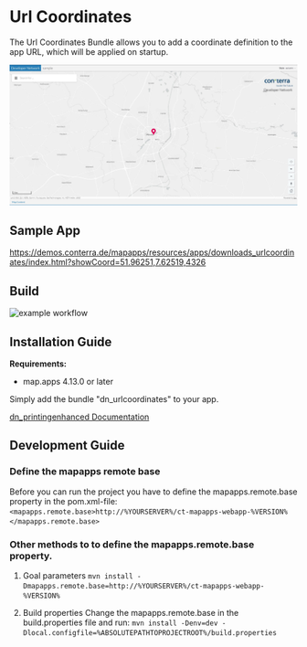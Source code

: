 # Url Coordinates
The Url Coordinates Bundle allows you to add a coordinate definition to the app URL, which will be applied on startup.

![Screenshot App](https://github.com/conterra/mapapps-url-coordinates/blob/main/screenshot.JPG)

## Sample App
https://demos.conterra.de/mapapps/resources/apps/downloads_urlcoordinates/index.html?showCoord=51.96251,7.62519,4326

## Build
![example workflow](https://github.com/conterra/mapapps-url-coordinates/actions/workflows/devnet-bundle-snapshot.yml/badge.svg)

## Installation Guide
**Requirements:**
- map.apps 4.13.0 or later

Simply add the bundle "dn_urlcoordinates" to your app.

[dn_printingenhanced Documentation](https://github.com/conterra/mapapps-url-coordinates/tree/master/src/main/js/bundles/dn_urlcoordinates)

## Development Guide
### Define the mapapps remote base
Before you can run the project you have to define the mapapps.remote.base property in the pom.xml-file:
`<mapapps.remote.base>http://%YOURSERVER%/ct-mapapps-webapp-%VERSION%</mapapps.remote.base>`

### Other methods to to define the mapapps.remote.base property.
1. Goal parameters
   `mvn install -Dmapapps.remote.base=http://%YOURSERVER%/ct-mapapps-webapp-%VERSION%`

2. Build properties
   Change the mapapps.remote.base in the build.properties file and run:
   `mvn install -Denv=dev -Dlocal.configfile=%ABSOLUTEPATHTOPROJECTROOT%/build.properties`
